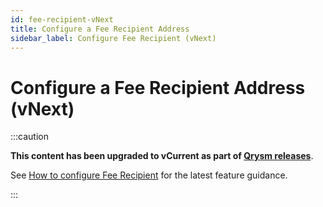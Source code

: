 ```yaml
---
id: fee-recipient-vNext
title: Configure a Fee Recipient Address 
sidebar_label: Configure Fee Recipient (vNext)
---
```


# Configure a Fee Recipient Address (vNext)

:::caution

**This content has been upgraded to vCurrent as part of [Qrysm releases](https://github.com/prysmaticlabs/qrysm/releases)**.

See [How to configure Fee Recipient](./fee-recipient.md) for the latest feature guidance.

:::
